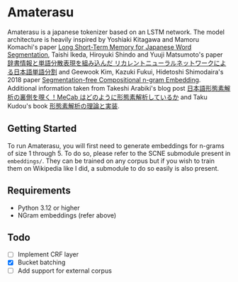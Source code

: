 # Amaterasu

Amaterasu is a japanese tokenizer based on an LSTM network. The model architecture is heavily inspired by Yoshiaki Kitagawa and Mamoru Komachi's paper [Long Short-Term Memory for Japanese Word Segmentation](https://aclanthology.org/Y18-1033.pdf), Taishi Ikeda, Hiroyuki Shindo and Yuuji Matsumoto's paper [辞書情報と単語分散表現を組み込んだ
リカレントニューラルネットワークによる日本語単語分割](https://www.anlp.jp/proceedings/annual_meeting/2017/pdf_dir/B6-2.pdf) and Geewook Kim, Kazuki Fukui, Hidetoshi Shimodaira's 2018 paper [Segmentation-free Compositional n-gram Embedding](https://aclanthology.org/N19-1324.pdf). Additional information taken from Takeshi Arabiki's blog post
[日本語形態素解析の裏側を覗く！MeCab はどのように形態素解析しているか](https://techlife.cookpad.com/entry/2016/05/11/170000) and Taku Kudou's book [形態素解析の理論と実装](https://www.amazon.co.jp/%E5%BD%A2%E6%85%8B%E7%B4%A0%E8%A7%A3%E6%9E%90%E3%81%AE%E7%90%86%E8%AB%96%E3%81%A8%E5%AE%9F%E8%A3%85-%E5%AE%9F%E8%B7%B5%E3%83%BB%E8%87%AA%E7%84%B6%E8%A8%80%E8%AA%9E%E5%87%A6%E7%90%86%E3%82%B7%E3%83%AA%E3%83%BC%E3%82%BA-%E5%B7%A5%E8%97%A4-%E6%8B%93/dp/4764905779).

## Getting Started
To run Amaterasu, you will first need to generate embeddings for n-grams of size
1 through 5. To do so, please refer to the SCNE submodule present in `embeddings/`.
They can be trained on any corpus but if you wish to train them on Wikipedia like I did,
a submodule to do so easily is also present.

## Requirements
- Python 3.12 or higher
- NGram embeddings (refer above)

## Todo
- [ ] Implement CRF layer
- [x] Bucket batching
- [ ] Add support for external corpus